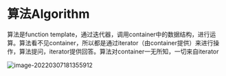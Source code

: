 # 算法Algorithm

算法是function template，通过迭代器，调用container中的数据结构，进行运算。算法看不见container，所以都是通过iterator（由container提供）来进行操作，算法提问，iterator提供回答。算法对container一无所知，一切来自iterator

![image-20220307181355912](C:\Users\Godlight666\AppData\Roaming\Typora\typora-user-images\image-20220307181355912.png)